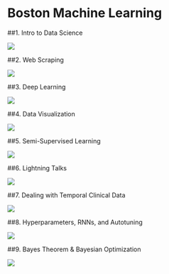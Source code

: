 **Boston Machine Learning**
===================

##1. Intro to Data Science

<a href="https://github.com/gwulfs/bostonml/tree/master/1.%20intro"><img src="http://i.imgur.com/sOyU3Zq.png"></a>

##2. Web Scraping

<a href="https://github.com/gwulfs/bostonml/tree/master/2.%20scraping"><img src="http://i.imgur.com/v0W1btg.png"></a>

##3. Deep Learning

<a href="https://github.com/gwulfs/bostonml/tree/master/3.%20deep%20learning"><img src="http://i.imgur.com/cwyA0pD.png"></a>

##4. Data Visualization

<a href="https://github.com/gwulfs/bostonml/tree/master/4.%20data%20visualization"><img src="http://i.imgur.com/cQtgt7r.jpg"></a>

##5. Semi-Supervised Learning

<a href="https://github.com/gwulfs/bostonml/tree/master/5.%20semi-supervised%20learning"><img src="http://i.imgur.com/kJzIJdi.png"></a>

##6. Lightning Talks

<a href="https://github.com/gwulfs/bostonml/tree/master/6.%20lightning%20talks"><img src="http://i.imgur.com/AWUeSdN.png"></a>

##7. Dealing with Temporal Clinical Data

<a href="https://github.com/gwulfs/bostonml/tree/master/7.%20dealing%20with%20temporal%20clinical%20data"><img src="http://i.imgur.com/47LoRmE.png"></a>

##8. Hyperparameters, RNNs, and Autotuning

<a href="https://github.com/gwulfs/bostonml/tree/master/8.%20hyperparameters%2C%20RNNs%2C%20and%20autotuning"><img src="http://i.imgur.com/3Q4B89y.png"></a>

##9. Bayes Theorem & Bayesian Optimization

<a href="https://github.com/gwulfs/bostonml/tree/master/9.%20bayes%20theorem%20%26%20bayesian%20optimization"><img src="http://i.imgur.com/LstDLV1.jpg"></a>

